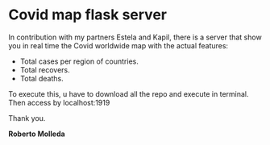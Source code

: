 # Covid map flask server

In contribution with my partners Estela and Kapil, there is a server that show you in real time the Covid worldwide map with the actual features:
- Total cases per region of countries.
- Total recovers.
- Total deaths.

To execute this, u have to download all the repo and execute in terminal. Then access by localhost:1919

Thank you.

<b>Roberto Molleda </b>
